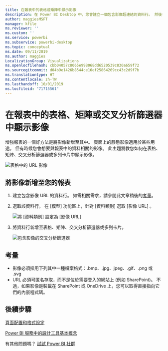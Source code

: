 ```yaml
---
title: 在報表中的表格或矩陣中顯示影像
description: 在 Power BI Desktop 中，您會建立一個包含影像超連結的資料行。 然後在 Power BI Desktop 或 Power BI 服務中，將那些超連結新增至報表表格、矩陣、交叉分析篩選器或多列卡片以顯示影像。
author: maggiesMSFT
manager: kfile
ms.reviewer: ''
ms.custom: ''
ms.service: powerbi
ms.subservice: powerbi-desktop
ms.topic: conceptual
ms.date: 09/11/2019
ms.author: maggies
LocalizationGroup: Visualizations
ms.openlocfilehash: cbb04057c8065e998068dd6520539c830a659f72
ms.sourcegitcommit: d04b9e1426b8544ce16ef25864269cc43c2d9f7b
ms.translationtype: HT
ms.contentlocale: zh-TW
ms.lasthandoff: 10/01/2019
ms.locfileid: "71715561"
---
```

# <a name="display-images-in-a-table-matrix-or-slicer-in-a-report"></a>在報表中的表格、矩陣或交叉分析篩選器中顯示影像

增強報表的一個好方法是將影像新增至其中。 頁面上的靜態影像適用於某些用途。 但有時候您會想要與報表中的資料相關的影像。 此主題將教您如何在表格、矩陣、交叉分析篩選器或多列卡片中顯示影像。 

![表格中的 URL 影像](media/power-bi-images-tables/power-bi-url-images-table.png)

## <a name="add-images-to-your-report"></a>將影像新增至您的報表

1. 建立包含影像 URL 的資料行。 如需相關需求，請參閱此文章稍後的[考量](#considerations)。

1. 選取該資料行。 在 [模型]  功能區上，針對 [資料類別]  選取 [影像 URL]  。

    ![將 [資料類別] 設定為 [影像 URL]](media/power-bi-images-tables/power-bi-set-url-image.png)

1. 將資料行新增至表格、矩陣、交叉分析篩選器或多列卡片。

    ![包含影像的交叉分析篩選器](media/power-bi-images-tables/power-bi-url-images-slicer.png)

## <a name="considerations"></a>考量

- 影像必須採用下列其中一種檔案格式：.bmp、.jpg、jpeg、.gif、.png 或 .svg
- URL 必須可匿名存取，而不是位於需要登入的網站上 (例如 SharePoint)。 不過，如果影像是裝載在 SharePoint 或 OneDrive 上，您可以取得直接指向它們的內嵌程式碼。 


## <a name="next-steps"></a>後續步驟

[頁面配置和格式設定](/learn/modules/visuals-in-power-bi/12-formatting)

[Power BI 服務中的設計工具基本概念](service-basic-concepts.md)

有其他問題嗎？ [試試 Power BI 社群](http://community.powerbi.com/)

